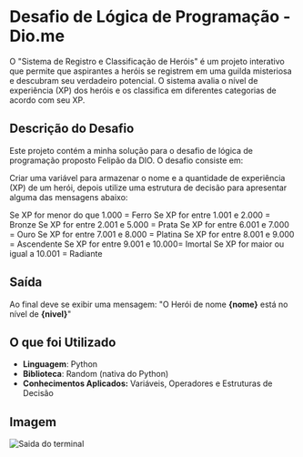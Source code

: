 # Desafio de Lógica de Programação - Dio.me

O "Sistema de Registro e Classificação de Heróis" é um projeto interativo que permite que aspirantes a heróis se registrem em uma guilda misteriosa e descubram seu verdadeiro potencial. O sistema avalia o nível de experiência (XP) dos heróis e os classifica em diferentes categorias de acordo com seu XP.

## Descrição do Desafio
Este projeto contém a minha solução para o desafio de lógica de programação proposto Felipão da DIO. O desafio consiste em:

Criar uma variável para armazenar o nome e a quantidade de experiência (XP) de um herói, depois utilize uma estrutura de decisão para apresentar alguma das mensagens abaixo:

Se XP for menor do que 1.000 = Ferro
Se XP for entre 1.001 e 2.000 = Bronze
Se XP for entre 2.001 e 5.000 = Prata
Se XP for entre 6.001 e 7.000 = Ouro
Se XP for entre 7.001 e 8.000 = Platina
Se XP for entre 8.001 e 9.000 = Ascendente
Se XP for entre 9.001 e 10.000= Imortal
Se XP for maior ou igual a 10.001 = Radiante

## Saída

Ao final deve se exibir uma mensagem:
"O Herói de nome **{nome}** está no nível de **{nivel}**"


## O que foi Utilizado
- **Linguagem**: Python
- **Biblioteca**: Random (nativa do Python)
- **Conhecimentos Aplicados:** Variáveis, Operadores e Estruturas de Decisão

## Imagem
![Saida do terminal](https://files.catbox.moe/tod42g.png)
